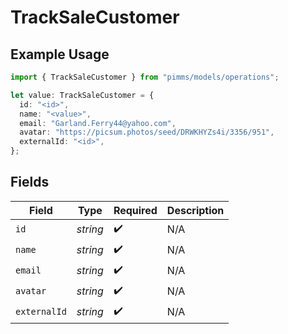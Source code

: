 # TrackSaleCustomer

## Example Usage

```typescript
import { TrackSaleCustomer } from "pimms/models/operations";

let value: TrackSaleCustomer = {
  id: "<id>",
  name: "<value>",
  email: "Garland.Ferry44@yahoo.com",
  avatar: "https://picsum.photos/seed/DRWKHYZs4i/3356/951",
  externalId: "<id>",
};
```

## Fields

| Field              | Type               | Required           | Description        |
| ------------------ | ------------------ | ------------------ | ------------------ |
| `id`               | *string*           | :heavy_check_mark: | N/A                |
| `name`             | *string*           | :heavy_check_mark: | N/A                |
| `email`            | *string*           | :heavy_check_mark: | N/A                |
| `avatar`           | *string*           | :heavy_check_mark: | N/A                |
| `externalId`       | *string*           | :heavy_check_mark: | N/A                |
